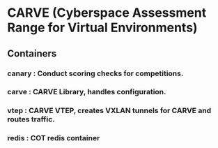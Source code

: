 # CARVE (Cyberspace Assessment Range for Virtual Environments)

## Containers
### canary : Conduct scoring checks for competitions. 
### carve : CARVE Library, handles configuration.
### vtep : CARVE VTEP, creates VXLAN tunnels for CARVE and routes traffic.
### redis : COT redis container
